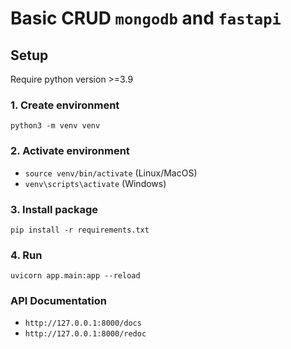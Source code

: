 # Basic CRUD `mongodb` and `fastapi`

## Setup
Require python version >=3.9

### 1. Create environment
`python3 -m venv venv`

### 2. Activate environment
- `source venv/bin/activate` (Linux/MacOS)
- `venv\scripts\activate` (Windows)

### 3. Install package
`pip install -r requirements.txt`

### 4. Run
`uvicorn app.main:app --reload`

### API Documentation
- `http://127.0.0.1:8000/docs`
- `http://127.0.0.1:8000/redoc`
